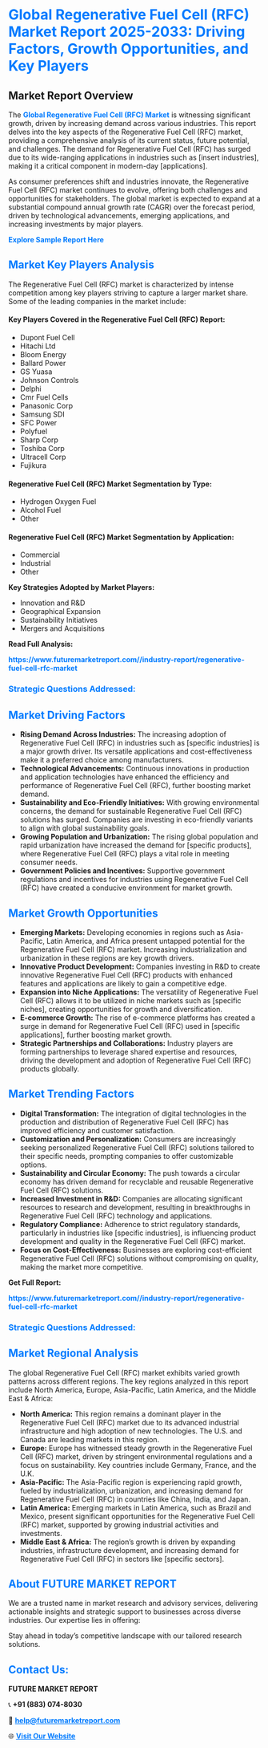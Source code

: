 <h1 style="color: #007BFF;">Global Regenerative Fuel Cell (RFC) Market Report 2025-2033: Driving Factors, Growth Opportunities, and Key Players</h1>

<section id="overview">
<h2>Market Report Overview</h2>
<p>The <a href="https://www.futuremarketreport.com//industry-report/regenerative-fuel-cell-rfc-market" style="color: #007BFF; text-decoration: none;"><strong>Global Regenerative Fuel Cell (RFC) Market</strong></a> is witnessing significant growth, driven by increasing demand across various industries. This report delves into the key aspects of the Regenerative Fuel Cell (RFC) market, providing a comprehensive analysis of its current status, future potential, and challenges. The demand for Regenerative Fuel Cell (RFC) has surged due to its wide-ranging applications in industries such as [insert industries], making it a critical component in modern-day [applications].</p>
<p>As consumer preferences shift and industries innovate, the Regenerative Fuel Cell (RFC) market continues to evolve, offering both challenges and opportunities for stakeholders. The global market is expected to expand at a substantial compound annual growth rate (CAGR) over the forecast period, driven by technological advancements, emerging applications, and increasing investments by major players.</p>
</section>

<section id="overview">
<p><a href="https://www.futuremarketreport.com//request-sample/reportId=90915" style="color: #007BFF; text-decoration: none;"><strong>Explore Sample Report Here</strong></a></p>
</section>

<section id="key-players">
<h2 style="color: #007BFF;">Market Key Players Analysis</h2>
<p>The Regenerative Fuel Cell (RFC) market is characterized by intense competition among key players striving to capture a larger market share. Some of the leading companies in the market include:</p>
<h4>Key Players Covered in the Regenerative Fuel Cell (RFC) Report:</h4>
<ul><li>Dupont Fuel Cell</li><li>Hitachi Ltd</li><li>Bloom Energy</li><li>Ballard Power</li><li>GS Yuasa</li><li>Johnson Controls</li><li>Delphi</li><li>Cmr Fuel Cells</li><li>Panasonic Corp</li><li>Samsung SDI</li><li>SFC Power</li><li>Polyfuel</li><li>Sharp Corp</li><li>Toshiba Corp</li><li>Ultracell Corp</li><li>Fujikura</li></ul>
<h4>Regenerative Fuel Cell (RFC) Market Segmentation by Type:</h4>
<ul><li>Hydrogen Oxygen Fuel</li><li>Alcohol Fuel</li><li>Other</li></ul>

<h4>Regenerative Fuel Cell (RFC) Market Segmentation by Application:</h4>
<ul><li>Commercial</li><li>Industrial</li><li>Other</li></ul>
<p><strong>Key Strategies Adopted by Market Players:</strong></p>
<ul>
<li>Innovation and R&D</li>
<li>Geographical Expansion</li>
<li>Sustainability Initiatives</li>
<li>Mergers and Acquisitions</li>
</ul>
</section>

<section>
<p><strong>Read Full Analysis: </strong></p><a href="https://www.futuremarketreport.com//industry-report/regenerative-fuel-cell-rfc-market" style="color: #007BFF; text-decoration: none;"><strong>https://www.futuremarketreport.com//industry-report/regenerative-fuel-cell-rfc-market</strong></a>
<h3 style="color: #007BFF;">Strategic Questions Addressed:</h3>
</section>

<section id="driving-factors">
<h2 style="color: #007BFF;">Market Driving Factors</h2>
<ul>
<li><strong>Rising Demand Across Industries:</strong> The increasing adoption of Regenerative Fuel Cell (RFC) in industries such as [specific industries] is a major growth driver. Its versatile applications and cost-effectiveness make it a preferred choice among manufacturers.</li>
<li><strong>Technological Advancements:</strong> Continuous innovations in production and application technologies have enhanced the efficiency and performance of Regenerative Fuel Cell (RFC), further boosting market demand.</li>
<li><strong>Sustainability and Eco-Friendly Initiatives:</strong> With growing environmental concerns, the demand for sustainable Regenerative Fuel Cell (RFC) solutions has surged. Companies are investing in eco-friendly variants to align with global sustainability goals.</li>
<li><strong>Growing Population and Urbanization:</strong> The rising global population and rapid urbanization have increased the demand for [specific products], where Regenerative Fuel Cell (RFC) plays a vital role in meeting consumer needs.</li>
<li><strong>Government Policies and Incentives:</strong> Supportive government regulations and incentives for industries using Regenerative Fuel Cell (RFC) have created a conducive environment for market growth.</li>
</ul>
</section>

<section id="growth-opportunities">
<h2 style="color: #007BFF;">Market Growth Opportunities</h2>
<ul>
<li><strong>Emerging Markets:</strong> Developing economies in regions such as Asia-Pacific, Latin America, and Africa present untapped potential for the Regenerative Fuel Cell (RFC) market. Increasing industrialization and urbanization in these regions are key growth drivers.</li>
<li><strong>Innovative Product Development:</strong> Companies investing in R&D to create innovative Regenerative Fuel Cell (RFC) products with enhanced features and applications are likely to gain a competitive edge.</li>
<li><strong>Expansion into Niche Applications:</strong> The versatility of Regenerative Fuel Cell (RFC) allows it to be utilized in niche markets such as [specific niches], creating opportunities for growth and diversification.</li>
<li><strong>E-commerce Growth:</strong> The rise of e-commerce platforms has created a surge in demand for Regenerative Fuel Cell (RFC) used in [specific applications], further boosting market growth.</li>
<li><strong>Strategic Partnerships and Collaborations:</strong> Industry players are forming partnerships to leverage shared expertise and resources, driving the development and adoption of Regenerative Fuel Cell (RFC) products globally.</li>
</ul>
</section>

<section id="trending-factors">
<h2 style="color: #007BFF;">Market Trending Factors</h2>
<ul>
<li><strong>Digital Transformation:</strong> The integration of digital technologies in the production and distribution of Regenerative Fuel Cell (RFC) has improved efficiency and customer satisfaction.</li>
<li><strong>Customization and Personalization:</strong> Consumers are increasingly seeking personalized Regenerative Fuel Cell (RFC) solutions tailored to their specific needs, prompting companies to offer customizable options.</li>
<li><strong>Sustainability and Circular Economy:</strong> The push towards a circular economy has driven demand for recyclable and reusable Regenerative Fuel Cell (RFC) solutions.</li>
<li><strong>Increased Investment in R&D:</strong> Companies are allocating significant resources to research and development, resulting in breakthroughs in Regenerative Fuel Cell (RFC) technology and applications.</li>
<li><strong>Regulatory Compliance:</strong> Adherence to strict regulatory standards, particularly in industries like [specific industries], is influencing product development and quality in the Regenerative Fuel Cell (RFC) market.</li>
<li><strong>Focus on Cost-Effectiveness:</strong> Businesses are exploring cost-efficient Regenerative Fuel Cell (RFC) solutions without compromising on quality, making the market more competitive.</li>
</ul>
</section>

<section>
<p><strong>Get Full Report: </strong></p><a href="https://www.futuremarketreport.com//industry-report/regenerative-fuel-cell-rfc-market" style="color: #007BFF; text-decoration: none;"><strong>https://www.futuremarketreport.com//industry-report/regenerative-fuel-cell-rfc-market</strong></a>
<h3 style="color: #007BFF;">Strategic Questions Addressed:</h3>
</section>


<section id="regional-analysis">
<h2 style="color: #007BFF;">Market Regional Analysis</h2>
<p>The global Regenerative Fuel Cell (RFC) market exhibits varied growth patterns across different regions. The key regions analyzed in this report include North America, Europe, Asia-Pacific, Latin America, and the Middle East & Africa:</p>
<ul>
<li><strong>North America:</strong> This region remains a dominant player in the Regenerative Fuel Cell (RFC) market due to its advanced industrial infrastructure and high adoption of new technologies. The U.S. and Canada are leading markets in this region.</li>
<li><strong>Europe:</strong> Europe has witnessed steady growth in the Regenerative Fuel Cell (RFC) market, driven by stringent environmental regulations and a focus on sustainability. Key countries include Germany, France, and the U.K.</li>
<li><strong>Asia-Pacific:</strong> The Asia-Pacific region is experiencing rapid growth, fueled by industrialization, urbanization, and increasing demand for Regenerative Fuel Cell (RFC) in countries like China, India, and Japan.</li>
<li><strong>Latin America:</strong> Emerging markets in Latin America, such as Brazil and Mexico, present significant opportunities for the Regenerative Fuel Cell (RFC) market, supported by growing industrial activities and investments.</li>
<li><strong>Middle East & Africa:</strong> The region’s growth is driven by expanding industries, infrastructure development, and increasing demand for Regenerative Fuel Cell (RFC) in sectors like [specific sectors].</li>
</ul>
</section>

<footer>
<h2 style="color: #007BFF;">About FUTURE MARKET REPORT</h2>
<p>We are a trusted name in market research and advisory services, delivering actionable insights and strategic support to businesses across diverse industries. Our expertise lies in offering:</p>

<p>Stay ahead in today’s competitive landscape with our tailored research solutions.</p>

<h2 style="color: #007BFF;">Contact Us:</h2>
<p><strong>FUTURE MARKET REPORT</strong></p>
<p>📞 <strong>+91 (883) 074-8030</strong></p>
<p>📧 <strong><a href="mailto:help@futuremarketreport.com" style="color: #007BFF;">help@futuremarketreport.com</a></strong></p>
<p>🌐 <strong><a href="https://www.futuremarketreport.com/" style="color: #007BFF;">Visit Our Website</a></strong></p>
</footer>